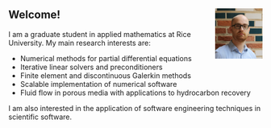 ## Welcome!<img align="right" height="100px" src="../thiele2.jpg"/>

I am a graduate student in applied mathematics at Rice University.
My main research interests are:

* Numerical methods for partial differential equations
* Iterative linear solvers and preconditioners
* Finite element and discontinuous Galerkin methods
* Scalable implementation of numerical software
* Fluid flow in porous media with applications to hydrocarbon recovery

I am also interested in the application of software engineering techniques in scientific software.
